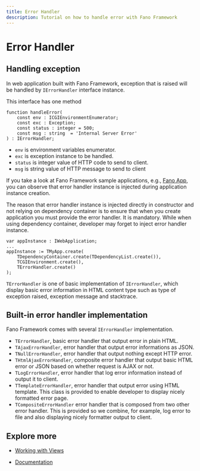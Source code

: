 ```yaml
---
title: Error Handler
description: Tutorial on how to handle error with Fano Framework
---
```


<h1 class="major">Error Handler</h1>

## Handling exception

In web application built with Fano Framework, exception that is raised will be handled by `IErrorHandler` interface instance.

This interface has one method

```
function handleError(
    const env : ICGIEnvironmentEnumerator;
    const exc : Exception;
    const status : integer = 500;
    const msg : string  = 'Internal Server Error'
) : IErrorHandler;
```

- `env` is environment variables enumerator.
- `exc` is exception instance to be handled.
- `status` is integer value of HTTP code to send to client.
- `msg` is string value of HTTP message to send to client

If you take a look at Fano Framework sample applications, e.g.,
[Fano App](https://github.com/fanoframework/fano-app), you can observe
that error handler instance is injected during application instance creation.

The reason that error handler instance is injected directly in constructor and
not relying on dependency container is to ensure that when you create application
you must provide the error handler. It is mandatory. While when using
dependency container, developer may forget to inject error handler instance.

```
var appInstance : IWebApplication;
...
appInstance := TMyApp.create(
    TDependencyContainer.create(TDependencyList.create()),
    TCGIEnvironment.create(),
    TErrorHandler.create()
);
```

`TErrorHandler` is one of basic implementation of `IErrorHandler`, which
display basic error information in HTML content type such as type of exception
raised, exception message and stacktrace.

## Built-in error handler implementation

Fano Framework comes with several `IErrorHandler` implementation.

- `TErrorHandler`, basic error handler that output error in plain HTML.
- `TAjaxErrorHandler`, error handler that output error informations as JSON.
- `TNullErrorHandler`, error handler that output nothing except HTTP error.
- `THtmlAjaxErrorHandler`, composite error handler that output basic HTML error or JSON based on whether request is AJAX or not.
- `TLogErrorHandler`, error handler that log error information instead of output it to client.
- `TTemplateErrorHandler`, error handler that output error using HTML template. This class is provided to enable developer to display nicely formatted error page.
- `TCompositeErrorHandler` error handler that is composed from two other error handler. This is provided so we combine, for example, log error to file and also displaying nicely formatter output to client.

## Explore more

- [Working with Views](/working-with-views)

<ul class="actions">
    <li><a href="/documentation" class="button">Documentation</a></li>
</ul>
